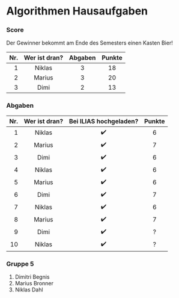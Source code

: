 # Algorithmen Hausaufgaben

### Score

Der Gewinner bekommt am Ende des Semesters einen Kasten Bier!

| Nr. | Wer ist dran? | Abgaben | Punkte
|----:|:-------------:|:-------:|:----:
| 1   | Niklas        | 3       | 18
| 2   | Marius        | 3       | 20
| 3   | Dimi          | 2       | 13

### Abgaben

| Nr. | Wer ist dran? | Bei ILIAS hochgeladen? | Punkte
|----:|:-------------:|:----------------------:|:----:
| 1   | Niklas        | :heavy_check_mark:     | 6
| 2   | Marius        | :heavy_check_mark:     | 7
| 3   | Dimi          | :heavy_check_mark:     | 6
| 4   | Niklas        | :heavy_check_mark:     | 6
| 5   | Marius        | :heavy_check_mark:     | 6
| 6   | Dimi          | :heavy_check_mark:     | 7
| 7   | Niklas        | :heavy_check_mark:     | 6
| 8   | Marius        | :heavy_check_mark:     | 7
| 9   | Dimi          | :heavy_check_mark:     | ?
| 10  | Niklas        | :heavy_check_mark:     | ?


### Gruppe 5

1. Dimitri Begnis
2. Marius Bronner
3. Niklas Dahl
